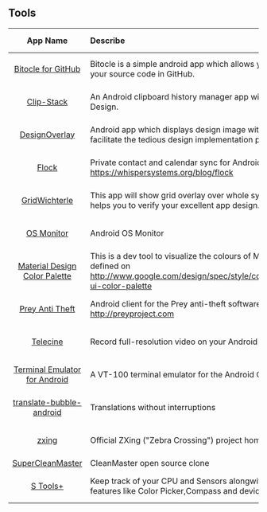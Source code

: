 ## Tools  
App Name                   | Describe                  | Major Language             | Download 
:------------------------: | :------------------------ | :------------------------: | :------------------------: 
[Bitocle for GitHub](https://github.com/mthli/Bitocle) | Bitocle is a simple android app which allows you to view your source code in GitHub.  | Java | [![Get it on Google Play](https://developer.android.com/images/brand/en_app_rgb_wo_45.png)](https://play.google.com/store/apps/details?id=io.github.mthli.Bitocle)  
[Clip-Stack](https://github.com/heruoxin/Clip-Stack) | An Android clipboard history manager app with Material Design.  | Java | [![Get it on Google Play](https://developer.android.com/images/brand/en_app_rgb_wo_45.png)](https://play.google.com/store/apps/details?id=com.catchingnow.tinyclipboardmanager)  
[DesignOverlay](https://github.com/Manabu-GT/DesignOverlay-Android) | Android app which displays design image with grid lines to facilitate the tedious design implementation process  | Java | [![Get it on Google Play](https://developer.android.com/images/brand/en_app_rgb_wo_45.png)](https://play.google.com/store/apps/details?id=com.ms_square.android.design.overlay)  
[Flock](https://github.com/WhisperSystems/Flock) | Private contact and calendar sync for Android. https://whispersystems.org/blog/flock  | Java | [![Get it on Google Play](https://developer.android.com/images/brand/en_app_rgb_wo_45.png)](https://play.google.com/store/apps/details?id=org.anhonesteffort.flock)  
[GridWichterle](https://github.com/inmite/android-grid-wichterle) | This app will show grid overlay over whole system which helps you to verify your excellent app design.  | Java | [![Get it on Google Play](https://developer.android.com/images/brand/en_app_rgb_wo_45.png)](https://play.google.com/store/apps/details?id=eu.inmite.android.gridwichterle)  
[OS Monitor](https://github.com/eolwral/OSMonitor) | Android OS Monitor  | Java | [![Get it on Google Play](https://developer.android.com/images/brand/en_app_rgb_wo_45.png)](https://play.google.com/store/apps/details?id=com.eolwral.osmonitor)  
[Material Design Color Palette](https://github.com/HozakaN/MaterialDesignColorPalette) | This is a dev tool to visualize the colours of Material design defined on http://www.google.com/design/spec/style/color.html#color-ui-color-palette  | Java | [![Get it on Google Play](https://developer.android.com/images/brand/en_app_rgb_wo_45.png)](https://play.google.com/store/apps/details?id=fr.hozakan.materialdesigncolorpalette)  
[Prey Anti Theft](https://github.com/prey/prey-android-client) | Android client for the Prey anti-theft software. http://preyproject.com  | Java | [![Get it on Google Play](https://developer.android.com/images/brand/en_app_rgb_wo_45.png)](https://play.google.com/store/apps/details?id=com.prey)  
[Telecine](https://github.com/JakeWharton/Telecine) | Record full-resolution video on your Android devices. | Java | [![Get it on Google Play](https://developer.android.com/images/brand/en_app_rgb_wo_45.png)](https://play.google.com/store/apps/details?id=com.jakewharton.telecine)  
[Terminal Emulator for Android](https://github.com/jackpal/Android-Terminal-Emulator) | A VT-100 terminal emulator for the Android OS | Java | [![Get it on Google Play](https://developer.android.com/images/brand/en_app_rgb_wo_45.png)](https://play.google.com/store/apps/details?id=jackpal.androidterm)  
[translate-bubble-android](https://github.com/47deg/translate-bubble-android) | Translations without interruptions  | Scala | [![Get it on Google Play](https://developer.android.com/images/brand/en_app_rgb_wo_45.png)](https://play.google.com/store/apps/details?id=com.fortysevendeg.translatebubble)  
[zxing](https://github.com/zxing/zxing) | Official ZXing ("Zebra Crossing") project home  | Java | [![Get it on Google Play](https://developer.android.com/images/brand/en_app_rgb_wo_45.png)](https://play.google.com/store/apps/details?id=com.google.zxing.client.android)  
[SuperCleanMaster](https://github.com/joyoyao/superCleanMaster.git) | CleanMaster open source clone | Java |
[S Tools+](https://github.com/naman14/S-Tools) | Keep track of your CPU and Sensors alongwith useful features like Color Picker,Compass and device information | Java | [![Get it on Google Play](https://developer.android.com/images/brand/en_app_rgb_wo_45.png)](https://play.google.com/store/apps/details?id=com.naman14.stools)  
